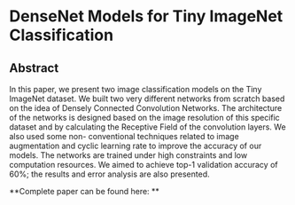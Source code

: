 # DenseNet Models for Tiny ImageNet Classification

## Abstract 

In this paper, we present two image classification models on the Tiny ImageNet dataset. We built two very different networks from scratch based on the idea of Densely Connected Convolution Networks. The architecture of the networks is designed based on the image resolution of this specific dataset and by calculating the Receptive Field of the convolution layers. We also used some non- conventional techniques related to image augmentation and cyclic learning rate to improve the accuracy of our models. The networks are trained under high constraints and low computation resources. We aimed to achieve top-1 validation accuracy of 60%; the results and error analysis are also presented.

**Complete paper can be found here: **

